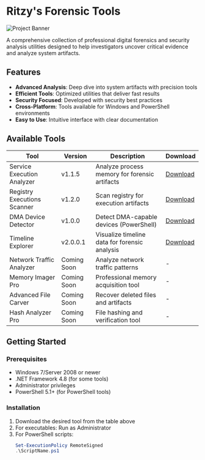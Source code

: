 # Ritzy's Forensic Tools

![Project Banner](https://i.imgur.com/JZQZQZQ.png)

A comprehensive collection of professional digital forensics and security analysis utilities designed to help investigators uncover critical evidence and analyze system artifacts.

## Features

- **Advanced Analysis**: Deep dive into system artifacts with precision tools
- **Efficient Tools**: Optimized utilities that deliver fast results
- **Security Focused**: Developed with security best practices
- **Cross-Platform**: Tools available for Windows and PowerShell environments
- **Easy to Use**: Intuitive interface with clear documentation

## Available Tools

| Tool | Version | Description | Download |
|------|---------|-------------|----------|
| Service Execution Analyzer | v1.1.5 | Analyze process memory for forensic artifacts | [Download](https://github.com/ritzysixx/Process-Executions/releases/download/V1.1.5/ProcessMemoryScanner.exe) |
| Registry Executions Scanner | v1.2.0 | Scan registry for execution artifacts | [Download](https://github.com/ritzysixx/Registry-Executions/releases/download/Executions/Registry.Executions.exe) |
| DMA Device Detector | v1.0.0 | Detect DMA-capable devices (PowerShell) | [Download](https://github.com/ritzysixx/dma-catcher/releases/download/V1.0.0/DMA.Catcher.ps1) |
| Timeline Explorer | v2.0.0.1 | Visualize timeline data for forensic analysis | [Download](https://download.ericzimmermanstools.com/net6/TimelineExplorer.zip) |
| Network Traffic Analyzer | Coming Soon | Analyze network traffic patterns | - |
| Memory Imager Pro | Coming Soon | Professional memory acquisition tool | - |
| Advanced File Carver | Coming Soon | Recover deleted files and artifacts | - |
| Hash Analyzer Pro | Coming Soon | File hashing and verification tool | - |

## Getting Started

### Prerequisites
- Windows 7/Server 2008 or newer
- .NET Framework 4.8 (for some tools)
- Administrator privileges
- PowerShell 5.1+ (for PowerShell tools)

### Installation
1. Download the desired tool from the table above
2. For executables: Run as Administrator
3. For PowerShell scripts: 
   ```powershell
   Set-ExecutionPolicy RemoteSigned
   .\ScriptName.ps1
